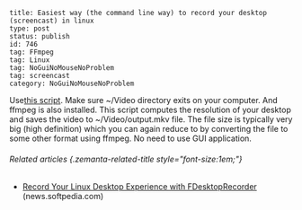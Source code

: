 ~~~~ 
title: Easiest way (the command line way) to record your desktop (screencast) in linux 
type: post
status: publish
id: 746
tag: FFmpeg
tag: Linux
tag: NoGuiNoMouseNoProblem
tag: screencast
category: NoGuiNoMouseNoProblem
~~~~

Use[this
script](https://raw.github.com/dilawar/Scripts/master/record_my_desktop.sh).
Make sure \~/Video directory exits on your computer. And ffmpeg is also
installed. This script computes the resolution of your desktop and saves
the video to \~/Video/output.mkv file. The file size is typically very
big (high definition) which you can again reduce to by converting the
file to some other format using ffmpeg. No need to use GUI application.

###### Related articles {.zemanta-related-title style="font-size:1em;"}

-   [Record Your Linux Desktop Experience with
    FDesktopRecorder](http://news.softpedia.com/news/Record-Your-Linux-Desktop-Experience-with-FDesktopRecorder-322901.shtml)
    (news.softpedia.com)

 

